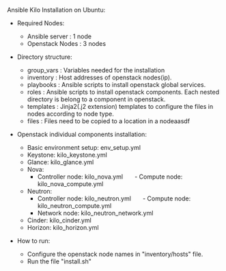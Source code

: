 Ansible Kilo Installation on Ubuntu:

- Required Nodes:
    - Ansible server  : 1 node
    - Openstack Nodes : 3 nodes
    
- Directory structure:
    - group_vars  : Variables needed for the installation
    - inventory   : Host addresses of openstack nodes(ip).
    - playbooks   : Ansible scripts to install openstack global services.
    - roles       : Ansible scripts to install openstack components. Each nested directory is belong to a component in openstack.
    - templates   : Jinja2(.j2 extension) templates to configure the files in nodes according to node type.
    - files       : Files need to be copied to a location in a nodeaasdf
    
- Openstack individual components installation:
    - Basic environment setup: env_setup.yml
    - Keystone: kilo_keystone.yml
    - Glance: kilo_glance.yml
    - Nova:
        - Controller node: kilo_nova.yml
        - Compute node: kilo_nova_compute.yml
    - Neutron:
        - Controller node: kilo_neutron.yml
        - Compute node: kilo_neutron_compute.yml
        - Network node: kilo_neutron_network.yml
    - Cinder: kilo_cinder.yml
    - Horizon: kilo_horizon.yml
         
- How to run:
    - Configure the openstack node names in "inventory/hosts" file.
    - Run the file "install.sh"
      


